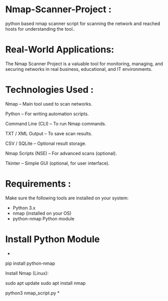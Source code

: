 # Nmap-Scanner-Project :
python based nmap scanner script for scanning the network and reached hosts for understanding the tool..
#  Real-World Applications:
The Nmap Scanner Project is a valuable tool for monitoring, managing, and securing networks in real business, educational, and IT environments.
# Technologies Used :
Nmap – Main tool used to scan networks.

Python – For writing automation scripts.

Command Line (CLI) – To run Nmap commands.

TXT / XML Output – To save scan results.

CSV / SQLite – Optional result storage.

Nmap Scripts (NSE) – For advanced scans (optional).

Tkinter – Simple GUI (optional, for user interface).
# Requirements :
Make sure the following tools are installed on your system:

* Python 3.x
* nmap (installed on your OS)
* python-nmap Python module
# Install Python Module
*
pip install python-nmap

Install Nmap (Linux):

sudo apt update
sudo apt install nmap

python3 nmap_script.py
*
